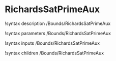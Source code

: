 <!-- MOOSE Documentation Stub: Remove this when content is added. -->

# RichardsSatPrimeAux
!syntax description /Bounds/RichardsSatPrimeAux

!syntax parameters /Bounds/RichardsSatPrimeAux

!syntax inputs /Bounds/RichardsSatPrimeAux

!syntax children /Bounds/RichardsSatPrimeAux
